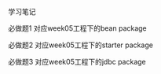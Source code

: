 学习笔记

必做题1
对应week05工程下的bean package

必做题2
对应week05工程下的starter package

必做题3
对应week05工程下的jdbc package
